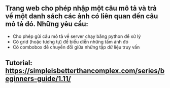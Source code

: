 ## Trang web cho phép nhập một câu mô tả và trả về một danh sách các ảnh có liên quan đến câu mô tả đó. Những yêu cầu:
- Cho phép gửi câu mô tả về server chạy bằng python để xử lý
- Có grid (hoặc tương tự) để biểu diễn những tấm ảnh đó
- Có combobox để chuyển đổi giữa những tập dữ liệu truy vấn
## Tutorial: https://simpleisbetterthancomplex.com/series/beginners-guide/1.11/
